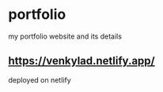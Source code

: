 # portfolio

my portfolio website and its details

## https://venkylad.netlify.app/

deployed on netlify
